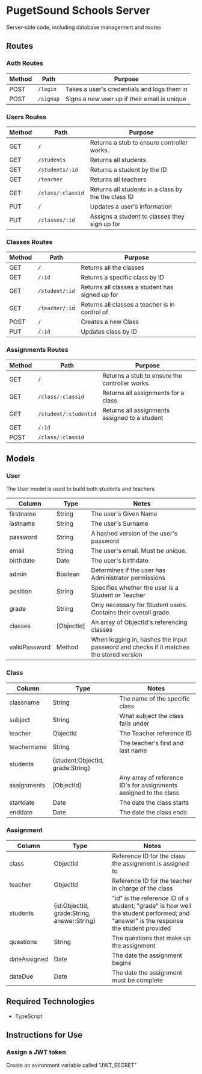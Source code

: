 # PugetSound Schools Server
Server-side code, including database management and routes

## Routes

### Auth Routes
|Method|Path|Purpose|
|-----|---------------|-------------------------|
|POST| `/login` | Takes a user's credentials and logs them in |
|POST| `/signup` | Signs a new user up if their email is unique |

### Users Routes
|Method|Path|Purpose|
|-----|---------------|-------------------------|
|GET| `/` | Returns a stub to ensure controller works. |
|GET| `/students` | Returns all students |
|GET| `/students/:id` | Returns a student by the ID |
|GET| `/teacher` | Returns all teachers |
|GET| `/class/:classid` | Returns all students in a class by the the class ID |
|PUT| `/` | Updates a user's information |
|PUT| `/classes/:id` | Assigns a student to classes they sign up for |

### Classes Routes
|Method|Path|Purpose|
|-----|---------------|-------------------------|
|GET| `/` | Returns all the classes |
|GET| `/:id` | Returns a specific class by ID |
|GET| `/student/:id` | Returns all classes a student has signed up for |
|GET| `/teacher/:id` | Returns all classes a teacher is in control of |
|POST| `/` | Creates a new Class |
|PUT| `/:id` | Updates class by ID |

### Assignments Routes
|Method|Path|Purpose|
|-----|---------------|-------------------------|
|GET| `/` | Returns a stub to ensure the controller works. |
|GET| `/class/:classid` | Returns all assignments for a class |
|GET| `/student/:studentid` | Returns all assignments assigned to a student |
|GET| `/:id` |  |
|POST| `/class/:classid` |  |

## Models

### User

The User model is used to build both students and teachers

| Column | Type | Notes |
|----------|----------|--------------------|
|firstname| String | The user's Given Name |
|lastname| String | The user's Surname |
|password| String | A hashed version of the user's password |
|email| String | The user's email. Must be unique. |
|birthdate| Date | The user's birthdate. |
|admin| Boolean | Determines if the user has Administrator permissions |
|position| String | Specifies whether the user is a Student or Teacher |
|grade| String | Only necessary for Student users. Contains their overall grade. |
|classes| [ObjectId] | An array of ObjectId's referencing classes |
|validPassword| Method | When logging in, hashes the input password and checks if it matches the stored version |

### Class
| Column | Type | Notes |
|----------|----------|--------------------|
|classname| String | The name of the specific class |
|subject| String | What subject the class falls under |
|teacher| ObjectId | The Teacher reference ID |
|teachername| String | The teacher's first and last name
|students| {student:ObjectId, grade:String} |  |
|assignments| [ObjectId] | Any array of reference ID's for assignments assigned to the class |
|startdate| Date | The date the class starts |
|enddate| Date | The date the class ends |

### Assignment
| Column | Type | Notes |
|----------|----------|--------------------|
|class| ObjectId | Reference ID for the class the assignment is assigned to |
|teacher| ObjectId | Reference ID for the teacher in charge of the class |
|students| {id:ObjectId, grade:String, answer:String} | "id" is the reference ID of a student; "grade" is how well the student performed; and "answer" is the response the student provided |
|questions| String | The questions that make up the assignment |
|dateAssigned| Date | The date the assignment begins |
|dateDue| Date | The date the assignment must be complete |

## Required Technologies
* TypeScript

## Instructions for Use

### Assign a JWT token
Create an evironment variable called "JWT_SECRET"